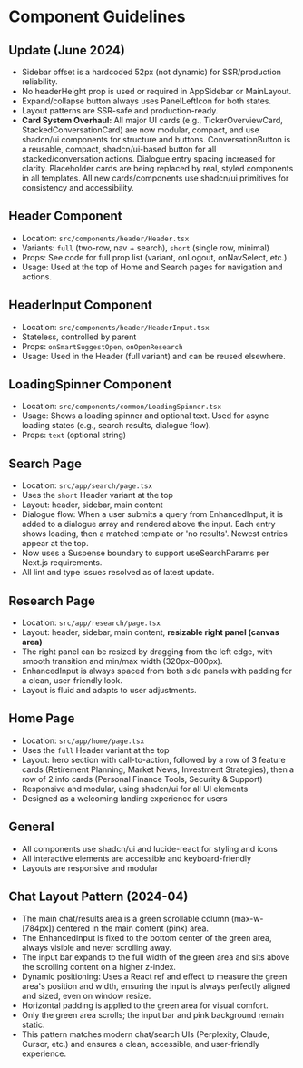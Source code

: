 # Component Guidelines

## Update (June 2024)
- Sidebar offset is a hardcoded 52px (not dynamic) for SSR/production reliability.
- No headerHeight prop is used or required in AppSidebar or MainLayout.
- Expand/collapse button always uses PanelLeftIcon for both states.
- Layout patterns are SSR-safe and production-ready.
- **Card System Overhaul:** All major UI cards (e.g., TickerOverviewCard, StackedConversationCard) are now modular, compact, and use shadcn/ui components for structure and buttons. ConversationButton is a reusable, compact, shadcn/ui-based button for all stacked/conversation actions. Dialogue entry spacing increased for clarity. Placeholder cards are being replaced by real, styled components in all templates. All new cards/components use shadcn/ui primitives for consistency and accessibility.

## Header Component
- Location: `src/components/header/Header.tsx`
- Variants: `full` (two-row, nav + search), `short` (single row, minimal)
- Props: See code for full prop list (variant, onLogout, onNavSelect, etc.)
- Usage: Used at the top of Home and Search pages for navigation and actions.

## HeaderInput Component
- Location: `src/components/header/HeaderInput.tsx`
- Stateless, controlled by parent
- Props: `onSmartSuggestOpen`, `onOpenResearch`
- Usage: Used in the Header (full variant) and can be reused elsewhere.

## LoadingSpinner Component
- Location: `src/components/common/LoadingSpinner.tsx`
- Usage: Shows a loading spinner and optional text. Used for async loading states (e.g., search results, dialogue flow).
- Props: `text` (optional string)

## Search Page
- Location: `src/app/search/page.tsx`
- Uses the `short` Header variant at the top
- Layout: header, sidebar, main content
- Dialogue flow: When a user submits a query from EnhancedInput, it is added to a dialogue array and rendered above the input. Each entry shows loading, then a matched template or 'no results'. Newest entries appear at the top.
- Now uses a Suspense boundary to support useSearchParams per Next.js requirements.
- All lint and type issues resolved as of latest update.

## Research Page
- Location: `src/app/research/page.tsx`
- Layout: header, sidebar, main content, **resizable right panel (canvas area)**
- The right panel can be resized by dragging from the left edge, with smooth transition and min/max width (320px–800px).
- EnhancedInput is always spaced from both side panels with padding for a clean, user-friendly look.
- Layout is fluid and adapts to user adjustments.

## Home Page
- Location: `src/app/home/page.tsx`
- Uses the `full` Header variant at the top
- Layout: hero section with call-to-action, followed by a row of 3 feature cards (Retirement Planning, Market News, Investment Strategies), then a row of 2 info cards (Personal Finance Tools, Security & Support)
- Responsive and modular, using shadcn/ui for all UI elements
- Designed as a welcoming landing experience for users

## General
- All components use shadcn/ui and lucide-react for styling and icons
- All interactive elements are accessible and keyboard-friendly
- Layouts are responsive and modular

## Chat Layout Pattern (2024-04)
- The main chat/results area is a green scrollable column (max-w-[784px]) centered in the main content (pink) area.
- The EnhancedInput is fixed to the bottom center of the green area, always visible and never scrolling away.
- The input bar expands to the full width of the green area and sits above the scrolling content on a higher z-index.
- Dynamic positioning: Uses a React ref and effect to measure the green area's position and width, ensuring the input is always perfectly aligned and sized, even on window resize.
- Horizontal padding is applied to the green area for visual comfort.
- Only the green area scrolls; the input bar and pink background remain static.
- This pattern matches modern chat/search UIs (Perplexity, Claude, Cursor, etc.) and ensures a clean, accessible, and user-friendly experience. 